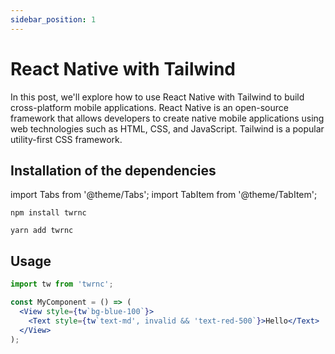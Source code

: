 ```yaml
---
sidebar_position: 1
---
```


# React Native with Tailwind

In this post, we'll explore how to use React Native with Tailwind to build cross-platform mobile applications. React Native is an open-source framework that allows developers to create native mobile applications using web technologies such as HTML, CSS, and JavaScript. Tailwind is a popular utility-first CSS framework.

## Installation of the dependencies

import Tabs from '@theme/Tabs';
import TabItem from '@theme/TabItem';

<Tabs>
<TabItem value="npm" label="npm">

```npm
npm install twrnc
```

</TabItem>
<TabItem value="yarn" label="yarn">

```yarn
yarn add twrnc
```

</TabItem>
</Tabs>

## Usage

```jsx title="App.js"
import tw from 'twrnc';

const MyComponent = () => (
  <View style={tw`bg-blue-100`}>
    <Text style={tw`text-md', invalid && 'text-red-500`}>Hello</Text>
  </View>
);
```